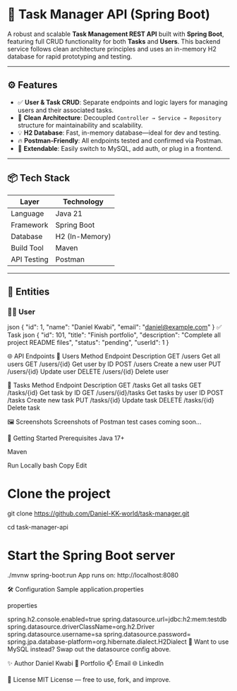 # 🧩 Task Manager API (Spring Boot)

A robust and scalable **Task Management REST API** built with **Spring Boot**, featuring full CRUD functionality for both **Tasks** and **Users**. This backend service follows clean architecture principles and uses an in-memory H2 database for rapid prototyping and testing.

---

## ⚙️ Features

- ✅ **User & Task CRUD**: Separate endpoints and logic layers for managing users and their associated tasks.
- 🧠 **Clean Architecture**: Decoupled `Controller → Service → Repository` structure for maintainability and scalability.
- 💡 **H2 Database**: Fast, in-memory database—ideal for dev and testing.
- 🔥 **Postman-Friendly**: All endpoints tested and confirmed via Postman.
- 🧪 **Extendable**: Easily switch to MySQL, add auth, or plug in a frontend.

---

## 📦 Tech Stack

| Layer         | Technology          |
|---------------|---------------------|
| Language      | Java 21             |
| Framework     | Spring Boot         |
| Database      | H2 (In-Memory)      |
| Build Tool    | Maven               |
| API Testing   | Postman             |

---

## 🧱 Entities

### 🧍‍♂️ User

json
{
  "id": 1,
  "name": "Daniel Kwabi",
  "email": "daniel@example.com"
}
✅ Task
json
{
  "id": 101,
  "title": "Finish portfolio",
  "description": "Complete all project README files",
  "status": "pending",
  "userId": 1
}

🌐 API Endpoints
🔹 Users
Method	Endpoint	Description
GET	/users	Get all users
GET	/users/{id}	Get user by ID
POST	/users	Create a new user
PUT	/users/{id}	Update user
DELETE	/users/{id}	Delete user

🔸 Tasks
Method	Endpoint	Description
GET	/tasks	Get all tasks
GET	/tasks/{id}	Get task by ID
GET	/users/{id}/tasks	Get tasks by user ID
POST	/tasks	Create new task
PUT	/tasks/{id}	Update task
DELETE	/tasks/{id}	Delete task

🖼️ Screenshots
Screenshots of Postman test cases coming soon...

🚀 Getting Started
Prerequisites
Java 17+

Maven

Run Locally
bash
Copy
Edit
# Clone the project
git clone https://github.com/Daniel-KK-world/task-manager.git

cd task-manager-api

# Start the Spring Boot server
./mvnw spring-boot:run
App runs on: http://localhost:8080

🛠 Configuration
Sample application.properties

properties

spring.h2.console.enabled=true
spring.datasource.url=jdbc:h2:mem:testdb
spring.datasource.driverClassName=org.h2.Driver
spring.datasource.username=sa
spring.datasource.password=
spring.jpa.database-platform=org.hibernate.dialect.H2Dialect
🔧 Want to use MySQL instead? Swap out the datasource config above.

✨ Author
Daniel Kwabi
🔗 Portfolio
📫 Email
🌐 LinkedIn

📄 License
MIT License — free to use, fork, and improve.
